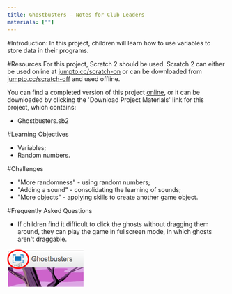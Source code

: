 ```yaml
---
title: Ghostbusters — Notes for Club Leaders
materials: [""]
---
```


#Introduction:
In this project, children will learn how to use variables to store data in their programs.

#Resources
For this project, Scratch 2 should be used. Scratch 2 can either be used online at [jumpto.cc/scratch-on](http://jumpto.cc/scratch-on) or can be downloaded from [jumpto.cc/scratch-off](http://jumpto.cc/scratch-off) and used offline.

You can find a completed version of this project <a href="http://scratch.mit.edu/projects/60787262/#editor">online</a>, or it can be downloaded by clicking the 'Download Project Materials' link for this project, which contains:

+ Ghostbusters.sb2

#Learning Objectives
+ Variables;
+ Random numbers.

#Challenges
+ "More randomness" - using random numbers;
+ "Adding a sound" - consolidating the learning of sounds;
+ "More objects" - applying skills to create another game object.

#Frequently Asked Questions
+ If children find it difficult to click the ghosts without dragging them around, they can play the game in fullscreen mode, in which ghosts aren't draggable.

![screenshot](ghost-fullscreen.png)